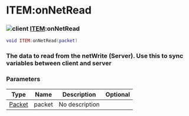 # ITEM:onNetRead

### ![client](../../home/scripted\_item/.gitbook/assets/client.png) [ITEM](../../home/scripted\_item/home/ITEM/):onNetRead

```lua
void ITEM:onNetRead(packet)
```

### The data to read from the netWrite (Server). Use this to sync variables between client and server

### Parameters

| Type                                             | Name   | Description    | Optional |
| ------------------------------------------------ | ------ | -------------- | -------: |
| [Packet](../../home/scripted\_item/home/Packet/) | packet | No description |          |
